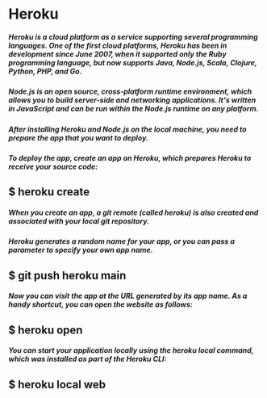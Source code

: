 # Heroku
##### Heroku is a cloud platform as a service supporting several programming languages. One of the first cloud platforms, Heroku has been in development since June 2007, when it supported only the Ruby programming language, but now supports Java, Node.js, Scala, Clojure, Python, PHP, and Go.

##### Node.js is an open source, cross-platform runtime environment, which allows you to build server-side and networking applications. It's written in JavaScript and can be run within the Node.js runtime on any platform.

##### After installing Heroku and Node.js on the local machine, you need to prepare the app that you want to deploy.

##### To deploy the app, create an app on Heroku, which prepares Heroku to receive your source code:
## $ heroku create

##### When you create an app, a git remote (called heroku) is also created and associated with your local git repository.

##### Heroku generates a random name for your app, or you can pass a parameter to specify your own app name.
## $ git push heroku main

##### Now you can visit the app at the URL generated by its app name. As a handy shortcut, you can open the website as follows:
## $ heroku open

##### You can start your application locally using the heroku local command, which was installed as part of the Heroku CLI:
## $ heroku local web

